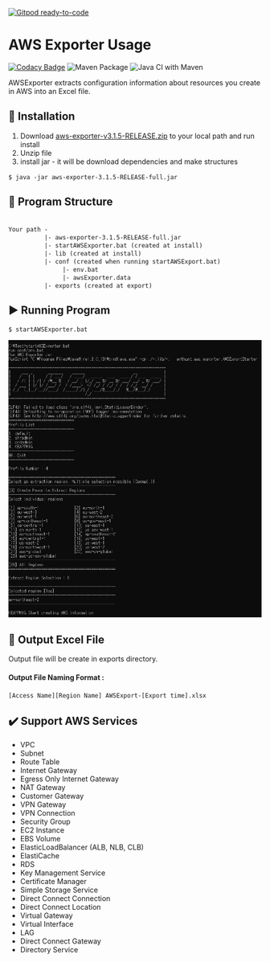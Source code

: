 [![Gitpod ready-to-code](https://img.shields.io/badge/Gitpod-ready--to--code-blue?logo=gitpod)](https://gitpod.io/#https://github.com/anthunt/aws-exporter)

AWS Exporter Usage
=============

[![Codacy Badge](https://app.codacy.com/project/badge/Grade/f30922fcbdbc4babaf3bc4b483d4b262)](https://www.codacy.com/gh/anthunt/aws-exporter/dashboard?utm_source=github.com&amp;utm_medium=referral&amp;utm_content=anthunt/aws-exporter&amp;utm_campaign=Badge_Grade)
![Maven Package](https://github.com/anthunt/aws-exporter/workflows/Maven%20Package/badge.svg)
![Java CI with Maven](https://github.com/anthunt/aws-exporter/workflows/Java%20CI%20with%20Maven/badge.svg)

AWSExporter extracts configuration information about resources you create in AWS into an Excel file.

:wrench: Installation
-------------

1.   Download [aws-exporter-v3.1.5-RELEASE.zip](https://github.com/anthunt/aws-exporter/releases/download/v3.1.5-RELEASE/aws-exporter-v3.1.5-RELEASE.zip) to your local path and run install
2.   Unzip file
3.   install jar - it will be download dependencies and make structures
```
$ java -jar aws-exporter-3.1.5-RELEASE-full.jar
```

:file_folder: Program Structure
-------------
<pre><code>
Your path -
          |- aws-exporter-3.1.5-RELEASE-full.jar
          |- startAWSExporter.bat (created at install)
          |- lib (created at install)
          |- conf (created when running startAWSExport.bat)
               |- env.bat
               |- awsExporter.data
          |- exports (created at export)
</code></pre>

:arrow_forward: Running Program
-------------

```
$ startAWSExporter.bat
```

<p align="center">
  <img src="https://github.com/anthunt/aws-exporter/blob/3.x/running.png?raw=true">
</p>

:pencil: Output Excel File
-------------
Output file will be create in exports directory.
#### Output File Naming Format : 
```
[Access Name][Region Name] AWSExport-[Export time].xlsx
```

:heavy_check_mark: Support AWS Services
-------------

+   VPC
+   Subnet
+   Route Table
+   Internet Gateway
+   Egress Only Internet Gateway
+   NAT Gateway
+   Customer Gateway
+   VPN Gateway
+   VPN Connection
+   Security Group
+   EC2 Instance
+   EBS Volume
+   ElasticLoadBalancer (ALB, NLB, CLB)
+   ElastiCache
+   RDS
+   Key Management Service
+   Certificate Manager
+   Simple Storage Service
+   Direct Connect Connection
+   Direct Connect Location
+   Virtual Gateway
+   Virtual Interface
+   LAG
+   Direct Connect Gateway
+   Directory Service
